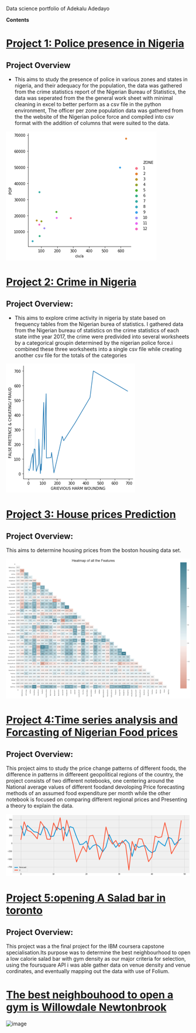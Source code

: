 
Data science portfolio of Adekalu Adedayo

**Contents**

# [**Project 1: Police presence in Nigeria**](https://github.com/vervainalthor/Exploring-Nigeria-through-data)

## **Project Overview** 
* This aims to study the presence of police in various zones and states in nigeria, and their adequacy for the population, the data was gathered from the crime statistics report of the Nigerian Bureau of Statistics, the data was seperated from the the general work sheet with minimal cleaning in excel to better perform as a csv file in the python environment, The officer per zone population data was gathered from the the website of the Nigerian police force and compiled into csv format with the addition of columns that were suited to the data.

<img src ="images/police%20image.png"/>


# [**Project 2: Crime in Nigeria**](https://github.com/vervainalthor/Exploring-Nigeria-through-data)

## **Project Overview:**
* This aims to explore crime activity in nigeria by state based on frequency tables from the Nigerian burea of statistics. I gathered data from the Nigerian bureau of statistics on the crime statistics of each state inthe year 2017, the crime were predivided into several worksheets by a categorical groupin determined by the nigerian police force.i combined these three worksheets into a single csv file while creating another csv file for the totals of the categories

<img src ="images/crime%20image.png"/>


# [**Project 3: House prices Prediction**](https://github.com/vervainalthor/Learning-data-science/blob/master/My%20take%20on%20housing%20price%20regression.ipynb)
## **Project Overview:**
This aims to determine housing prices from the boston housing data set.

<img src ="images/heat%20map%20regression.png"/>


# [**Project 4:Time series analysis and Forcasting of Nigerian Food prices**](https://github.com/vervainalthor/Exploring-Nigeria-through-data/tree/master/Timeseries%20Aanalysis%20of%20Food%20prices)
##  **Project Overview:**
This project aims to study the price change patterns of different foods, the difference in patterns in differeent geopolitical regions of the country, the project consists of two different notebooks, one centering around the National average values of different foodand devoloping Price forecasting methods of an assumed food expenditure per month while the other notebook is focused on comparing different regional prices and Presenting a theory to explain the data.

<img src ="images/time%20series.png"/>

# [**Project 5:opening A Salad bar in toronto**](https://github.com/vervainalthor/Coursera_capstone/blob/master/Battle_of_the_neighbourhood_opening_a_salad_bar_in_Toronto_FINAL.ipynb)
##  **Project Overview:**
This project was a the final project for the IBM coursera capstone specialisation.Its purpose was to determine the best neighbourhood to open a low calorie salad bar with gym density as our major criteria for selection, using the foursquare API i was able gather data on venue density and venue cordinates, and eventually mapping out the data with use of Folium. 
# [The best neighbouhood to open a gym is **Willowdale Newtonbrook**](https://github.com/vervainalthor/Coursera_capstone/blob/master/OPENING%20A%20LOW%20SALAD%20BAR%20IN%20TORONTO.pdf)

![image](https://user-images.githubusercontent.com/64810658/116211153-72734c80-a73b-11eb-8555-f634263565b8.png)
